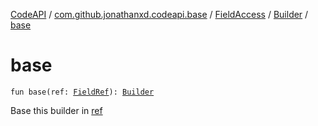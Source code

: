 [CodeAPI](../../../index.md) / [com.github.jonathanxd.codeapi.base](../../index.md) / [FieldAccess](../index.md) / [Builder](index.md) / [base](.)

# base

`fun base(ref: `[`FieldRef`](../../../com.github.jonathanxd.codeapi.common/-field-ref/index.md)`): `[`Builder`](index.md)

Base this builder in [ref](base.md#com.github.jonathanxd.codeapi.base.FieldAccess.Builder$base(com.github.jonathanxd.codeapi.common.FieldRef)/ref)

